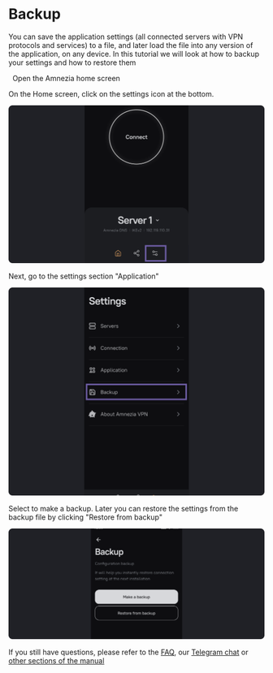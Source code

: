 # Backup

You can save the application settings (all connected servers with VPN protocols and services) to a file, and later load the file into any version of the application, on any device.
In this tutorial we will look at how to backup your settings and how to restore them 

&nbsp;
Open the Amnezia home screen

 On the Home screen, click on the settings icon at the bottom. 

![](https://raw.githubusercontent.com/amnezia-vpn/amnezia.org-content/master/docs/en/instructions/20_backup/img/b_en_1.png)

Next, go to the settings section "Application"

![](https://raw.githubusercontent.com/amnezia-vpn/amnezia.org-content/master/docs/en/instructions/20_backup/img/b_en_2.png)


Select to make a backup. Later you can restore the settings from the backup file by clicking "Restore from backup"

![](https://raw.githubusercontent.com/amnezia-vpn/amnezia.org-content/master/docs/en/instructions/20_backup/img/b_en_3.png)

If you still have questions, please refer to the [FAQ], our [Telegram chat] or [other sections of the manual]


[about-int-link]: /about
[FAQ]: ../faq
[telegram chat]: https://t.me/amnezia_vpn_en
[other sections of the manual]: ../instructions
